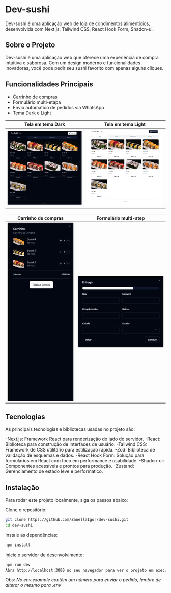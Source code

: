 # Dev-sushi

Dev-sushi é uma aplicação web de loja de condimentos alimentícios, desenvolvida com Next.js, Tailwind CSS, React Hook Form, Shadcn-ui.

## Sobre o Projeto

Dev-sushi é uma aplicação web que oferece uma experiência de compra intuitiva e saborosa. Com um design moderno e funcionalidades inovadoras, você pode pedir seu sushi favorito com apenas alguns cliques.

## Funcionalidades Principais

- Carrinho de compras
- Formulário multi-etapa
- Envio automático de pedidos via WhatsApp
- Tema Dark e Light

| Tela em tema Dark                                       | Tela em tema Light                                        |
| ------------------------------------------------------- | --------------------------------------------------------- |
| ![Tela em tema Dark](/public/images/view/view-dark.png) | ![Tela em tema Light](/public/images/view/view-light.png) |

| Carrinho de compras                                       | Formulário multi-step                                             |
| --------------------------------------------------------- | ----------------------------------------------------------------- |
| ![Carrinho de compras](/public/images/view/view-cart.png) | ![Formulário multi-step](/public/images/view/view-multi-step.png) |

## Tecnologias

As principais tecnologias e bibliotecas usadas no projeto são:

-Next.js: Framework React para renderização do lado do servidor.
-React: Biblioteca para construção de interfaces de usuário.
-Tailwind CSS: Framework de CSS utilitário para estilização rápida.
-Zod: Biblioteca de validação de esquemas e dados.
-React Hook Form: Solução para formulários em React com foco em performance e usabilidade.
-Shadcn-ui: Componentes acessíveis e prontos para produção.
-Zustand: Gerenciamento de estado leve e performático.

## Instalação

Para rodar este projeto localmente, siga os passos abaixo:

Clone o repositório:

```bash
git clone https://github.com/ZanellaIgor/dev-sushi.git
cd dev-sushi
```

Instale as dependências:

```bash
npm install
```

Inicie o servidor de desenvolvimento:

```bash
npm run dev
Abra http://localhost:3000 no seu navegador para ver o projeto em execução.
```

Obs: _No env.example contém um número para enviar o pedido, lembre de alterar o mesmo para .env_
